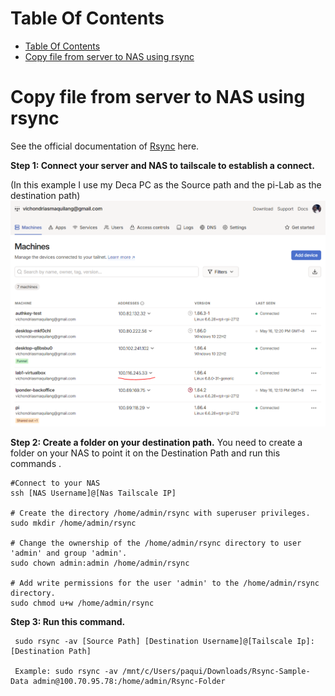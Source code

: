# Table Of Contents
- [Table Of Contents](#table-of-contents)
- [Copy file from server to NAS using rsync](#copy-file-from-server-to-nas-using-rsync)

# Copy file from server to NAS using rsync
See the official documentation of <a href="https://linux.die.net/man/1/rsync" target="_blank">Rsync</a> here.

**Step 1: Connect your server and NAS to tailscale to establish a connect.**

(In this example I use my Deca PC as the Source path and the pi-Lab as the destination path)
![alt text](<../img/tailscale ip.PNG>)

**Step 2: Create a folder on your destination path.**
You need to create a folder on your NAS to point it on the Destination Path and run this commands .

    #Connect to your NAS
    ssh [NAS Username]@[Nas Tailscale IP]

    # Create the directory /home/admin/rsync with superuser privileges.
    sudo mkdir /home/admin/rsync

    # Change the ownership of the /home/admin/rsync directory to user 'admin' and group 'admin'.
    sudo chown admin:admin /home/admin/rsync

    # Add write permissions for the user 'admin' to the /home/admin/rsync directory.
    sudo chmod u+w /home/admin/rsync


**Step 3: Run this command.**



     sudo rsync -av [Source Path] [Destination Username]@[Tailscale Ip]:[Destination Path]

     Example: sudo rsync -av /mnt/c/Users/paqui/Downloads/Rsync-Sample-Data admin@100.70.95.78:/home/admin/Rsync-Folder